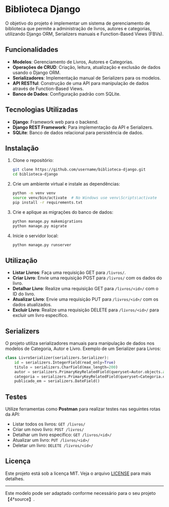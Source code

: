 # Biblioteca Django

O objetivo do projeto é implementar um sistema de gerenciamento de biblioteca que permite a administração de livros, autores e categorias, utilizando Django ORM, Serializers manuais e Function-Based Views (FBVs).

## Funcionalidades

- **Modelos**: Gerenciamento de Livros, Autores e Categorias.
- **Operações de CRUD**: Criação, leitura, atualização e exclusão de dados usando o Django ORM.
- **Serializadores**: Implementação manual de Serializers para os modelos.
- **API RESTful**: Construção de uma API para manipulação de dados através de Function-Based Views.
- **Banco de Dados**: Configuração padrão com SQLite.

## Tecnologias Utilizadas

- **Django**: Framework web para o backend.
- **Django REST Framework**: Para implementação da API e Serializers.
- **SQLite**: Banco de dados relacional para persistência de dados.

## Instalação

1. Clone o repositório:

   ```bash
   git clone https://github.com/username/biblioteca-django.git
   cd biblioteca-django
   ```

2. Crie um ambiente virtual e instale as dependências:

   ```bash
   python -m venv venv
   source venv/bin/activate  # No Windows use venv\Scripts\activate
   pip install -r requirements.txt
   ```

3. Crie e aplique as migrações do banco de dados:

   ```bash
   python manage.py makemigrations
   python manage.py migrate
   ```

4. Inicie o servidor local:

   ```bash
   python manage.py runserver
   ```

## Utilização

- **Listar Livros**: Faça uma requisição GET para `/livros/`.
- **Criar Livro**: Envie uma requisição POST para `/livros/` com os dados do livro.
- **Detalhar Livro**: Realize uma requisição GET para `/livros/<id>/` com o ID do livro.
- **Atualizar Livro**: Envie uma requisição PUT para `/livros/<id>/` com os dados atualizados.
- **Excluir Livro**: Realize uma requisição DELETE para `/livros/<id>/` para excluir um livro específico.

## Serializers

O projeto utiliza serializadores manuais para manipulação de dados nos modelos de Categoria, Autor e Livro. Exemplo de um Serializer para Livros:

```python
class LivroSerializer(serializers.Serializer):
    id = serializers.IntegerField(read_only=True)
    titulo = serializers.CharField(max_length=200)
    autor = serializers.PrimaryKeyRelatedField(queryset=Autor.objects.all())
    categoria = serializers.PrimaryKeyRelatedField(queryset=Categoria.objects.all())
    publicado_em = serializers.DateField()
```

## Testes

Utilize ferramentas como **Postman** para realizar testes nas seguintes rotas da API:

- Listar todos os livros: `GET /livros/`
- Criar um novo livro: `POST /livros/`
- Detalhar um livro específico: `GET /livros/<id>/`
- Atualizar um livro: `PUT /livros/<id>/`
- Deletar um livro: `DELETE /livros/<id>/`

## Licença

Este projeto está sob a licença MIT. Veja o arquivo [LICENSE](LICENSE) para mais detalhes.

---

Este modelo pode ser adaptado conforme necessário para o seu projeto【4†source】.
